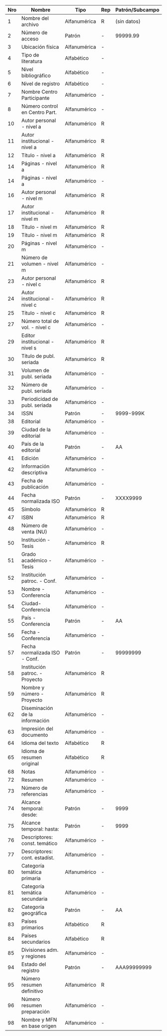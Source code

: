 Nro | Nombre | Tipo | Rep | Patrón/Subcampo
---|------|----|---|------
1 | Nombre del archivo | Alfanumérica | R | (sin datos) |
2|Número de acceso|Patrón|-|99999.99 |
3|Ubicación física | Alfanumérica |- | | 
4|Tipo de literatura| Alfabético |- | |
5|Nivel bibliográfico| Alfabético |- | |
6|Nivel de registro| Alfabético |- | |
7|Nombre Centro Participante| Alfanumérico |- | | 
8|Número control en Centro Part.|Alfanumérico|- | | 
10|Autor personal - nivel a|Alfanumérico|R | |
11|Autor institucional - nivel a|Alfanumérico|R | |
12|Título - nivel a|Alfanumérico|R| |
14|Páginas - nivel a|Alfanumérico|R| |
14|Páginas - nivel a|Alfanumérico|- | |
16|Autor personal - nivel m|Alfanumérico|R | | 
17|Autor institucional - nivel m|Alfanumérico|R | |
18|Título - nivel m|Alfanumérico|R | |
19|Título - nivel m|Alfanumérico|R | |
20|Páginas - nivel m|Alfanumérico|- | |
21|Número de volumen - nivel m|Alfanumérico|- | | 
23|Autor personal - nivel c|Alfanumérico|R| |
24|Autor institucional - nivel c|Alfanumérico|R| | 
25|Título - nivel c|Alfanumérico|R| |
27|Número total de vol. - nivel c|Alfanumérico|- | | 
29|Editor institucional - nivel s|Alfanumérico|R| |
30|Título de publ. seriada|Alfanumérico|R| |
31|Volumen de publ. seriada|Alfanumérico|- | | 
32|Número de publ. seriada|Alfanumérico|- | |
33|Periodicidad de publ. seriada|Alfanumérico|- | | 
34|ISSN|Patrón|- |9999-999K|
38|Editorial|Alfanumérico|- | | 
39|Ciudad de la editorial|Alfanumérico|- | | 
40| País de la editorial|Patrón|- |AA|
41|Edición|Alfanumérico|- | |
42|Información descriptiva|Alfanumérico|- | | 
43|Fecha de publicación|Alfanumérico|- | |
44|Fecha normalizada ISO|Patrón|- |XXXX9999 |
45|Símbolo|Alfanumérico|R| |
47|ISBN|Alfanumérico|R| |
48|Número de venta (NU)|Alfanumérico|- | | 
50|Institución - Tesis|Alfanumérico|R| |
51|Grado académico - Tesis|Alfanumérico|- | | 
52|Institución patroc. - Conf.|Alfanumérico|- | |
53|Nombre - Conferencia|Alfanumérico|- | |
54|Ciudad-Conferencia|Alfanumérico|- | |
55|País - Conferencia|Patrón|- |AA |
56|Fecha - Conferencia|Alfanumérico|- | |
57|Fecha normalizada ISO - Conf.|Patrón|- |99999999 |
58|Institución patroc. - Proyecto|Alfanumérico|R | |
59|Nombre y número - Proyecto|Alfanumérico|R | |
62|Diseminación de la información|Alfanumérico|- | | 
63|Impresión del documento|Alfanumérico|- | |
64|Idioma del texto|Alfabético|R | |
65|Idioma de resumen original|Alfabético|R | | 
68|Notas| Alfanumérico|- | |
72|Resumen|Alfanumérico|- | |
73|Número de referencias|Alfanumérico|- | |
74|Alcance temporal: desde: |Patrón |- |9999 |
75|Alcance temporal: hasta: |Patrón |- |9999 |
76|Descriptores: const. temático|Alfanumérico|- | | 
77|Descriptores: cont. estadíst.|Alfanumérico|- | | 
80|Categoría temática primaria|Alfanumérico|- | |
81|Categoría temática secundaria|Alfanumérico|- | | 
82|Categoría geográfica|Patrón|- |AA |
83|Países primarios|Alfabético|R | |
84|Países secundarios|Alfabético|R | | 
85|Divisiones adm. y regiones|Alfanumérico|- | | 
94|Estado del registro|Patrón|- |AAA99999999|
95|Número resumen definitivo|Alfanumérico|R| |
96|Número resumen preparación|Alfanumérico|- | | 
98|Nombre y MFN en base origen|Alfanumérico|- | |